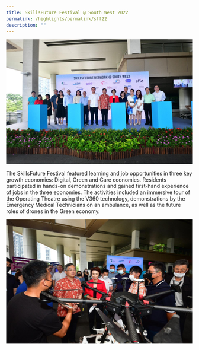 ```yaml
---
title: SkillsFuture Festival @ South West 2022
permalink: /highlights/permalink/sff22
description: ""
---
```



![](/images/Stories/295245125_10159828757121273_3111037502924620082_n.jpg)

The SkillsFuture Festival featured learning and job opportunities in three key growth economies: Digital, Green and Care economies. Residents participated in hands-on demonstrations and gained first-hand experience of jobs in the three economies. The activities included an immersive tour of the Operating Theatre using the V360 technology, demonstrations by the Emergency Medical Technicians on an ambulance, as well as the future roles of drones in the Green economy.

![](/images/Stories/294521236_10159828757076273_2061970381063466606_n.jpg)